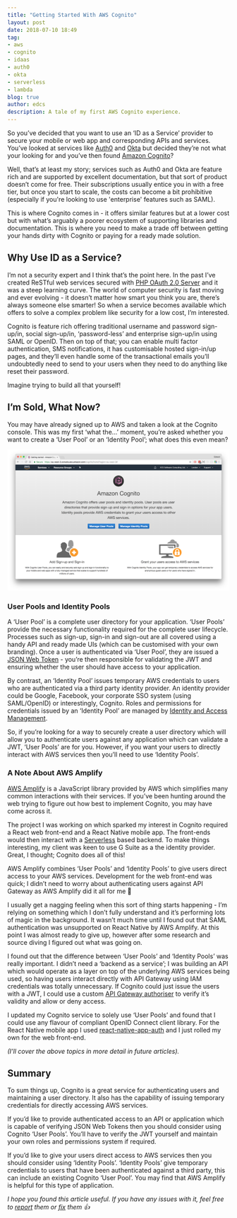 ```yaml
---
title: "Getting Started With AWS Cognito"
layout: post
date: 2018-07-10 18:49
tag:
- aws
- cognito
- idaas
- auth0
- okta
- serverless
- lambda
blog: true
author: edcs
description: A tale of my first AWS Cognito experience.
---
```


So you’ve decided that you want to use an ‘ID as a Service’ provider to secure your mobile or web app and 
corresponding APIs and services. You’ve looked at services like [Auth0](https://auth0.com/) and 
[Okta](https://www.okta.com/) but decided they’re not what your looking for and you’ve then found 
[Amazon Cognito](https://aws.amazon.com/cognito/)? 

Well, that’s at least my story; services such as Auth0 and Okta are feature rich and are supported by excellent 
documentation, but that sort of product doesn’t come for free. Their subscriptions usually entice you in with a free 
tier, but once you start to scale, the costs can become a bit prohibitive (especially if you're looking to use
'enterprise' features such as SAML). 

This is where Cognito comes in - it offers similar features but at a lower cost but with what’s arguably a poorer 
ecosystem of supporting libraries and documentation. This is where you need to make a trade off between getting your 
hands dirty with Cognito or paying for a ready made solution.

## Why Use ID as a Service?

I’m not a security expert and I think that’s the point here. In the past I’ve created ReSTful web services secured with 
[PHP OAuth 2.0 Server](https://github.com/thephpleague/oauth2-server) and it was a steep learning curve. The world of 
computer security is fast moving and ever evolving - it doesn’t matter how smart you think you are, there’s always 
someone else smarter! So when a service becomes available which offers to solve a complex problem like security for a 
low cost, I’m interested.

Cognito is feature rich offering traditional username and password sign-up/in, social sign-up/in, ‘password-less’ and 
enterprise sign-up/in using SAML or OpenID. Then on top of that; you can enable multi factor authentication, SMS 
notifications, it has customisable hosted sign-in/up pages, and they’ll even handle some of the transactional emails 
you’ll undoubtedly need to send to your users when they need to do anything like reset their password.

Imagine trying to build all that yourself!

## I’m Sold, What Now?

You may have already signed up to AWS and taken a look at the Cognito console. This was my first ‘what the…’ moment, 
you’re asked whether you want to create a ‘User Pool’ or an ‘Identity Pool’; what does this even mean?

[![Cognito Interface](/assets/img/getting-started-with-aws-cognito/cognito.png)](/assets/img/getting-started-with-aws-cognito/cognito.png)

### User Pools and Identity Pools

A ‘User Pool’ is a complete user directory for your application. ‘User Pools’ provide the necessary functionality
required for the complete user lifecycle. Processes such as sign-up, sign-in and sign-out are all covered using a handy
API and ready made UIs (which can be customised with your own branding). Once a user is authenticated via ‘User Pool’, 
they are issued a [JSON Web Token](https://jwt.io/) - you’re then responsible for validating the JWT and ensuring 
whether the user should have access to your application.

By contrast, an ‘Identity Pool’ issues temporary AWS credentials to users who are authenticated via a third party 
identity provider. An identity provider could be Google, Facebook, your corporate SSO system (using SAML/OpenID) or 
interestingly, Cognito. Roles and permissions for credentials issued by an ‘Identity Pool’ are managed by 
[Identity and Access Management](https://aws.amazon.com/iam/).

So, if you’re looking for a way to securely create a user directory which will allow you to authenticate users against 
any application which can validate a JWT, ‘User Pools’ are for you. However, if you want your users to directly interact 
with AWS services then you’ll need to use ‘Identity Pools’.

### A Note About AWS Amplify

[AWS Amplify](https://aws.github.io/aws-amplify/) is a JavaScript library provided by AWS which simplifies many common 
interactions with their services. If you’ve been hunting around the web trying to figure out how best to implement 
Cognito, you may have come across it.

The project I was working on which sparked my interest in Cognito required a React web front-end and a React Native 
mobile app. The front-ends would then interact with a [Serverless](https://serverless.com/) based backend. To make
things interesting, my client was keen to use G Suite as a the identity provider. Great, I thought; Cognito does 
all of this!

AWS Amplify combines ‘User Pools’ and ‘Identity Pools’ to give users direct access to your AWS services. Development for 
the web front-end was quick; I didn’t need to worry about authenticating users against API Gateway as AWS Amplify did it 
all for me 🎉

I usually get a nagging feeling when this sort of thing starts happening - I’m relying on something which I don’t fully 
understand and it’s performing lots of magic in the background. It wasn’t much time until I found out that SAML 
authentication was unsupported on React Native by AWS Amplify. At this point I was almost ready to give up, however
after some research and source diving I figured out what was going on.

I found out that the difference between ‘User Pools’ and ‘Identity Pools’ was really important. I didn’t need a ‘backend 
as a service’; I was building an API which would operate as a layer on top of the underlying AWS services being used, so 
having users interact directly with API Gateway using IAM credentials was totally unnecessary. If Cognito could just 
issue the users with a JWT, I could use a custom 
[API Gateway authoriser](https://serverless.com/framework/docs/providers/aws/events/apigateway/#http-endpoints-with-custom-authorizers) 
to verify it’s validity and allow or deny access.

I updated my Cognito service to solely use ‘User Pools’ and found that I could use any flavour of compliant OpenID 
Connect client library. For the React Native mobile app I used 
[react-native-app-auth](https://github.com/FormidableLabs/react-native-app-auth) and I just rolled my own for the web 
front-end.

_(I’ll cover the above topics in more detail in future articles)._

## Summary

To sum things up, Cognito is a great service for authenticating users and maintaining a user directory. It also has the 
capability of issuing temporary credentials for directly accessing AWS services.

If you’d like to provide authenticated access to an API or application which is capable of verifying JSON Web Tokens 
then you should consider using Cognito ‘User Pools’. You’ll have to verify the JWT yourself and maintain your own roles
and permissions system if required.

If you’d like to give your users direct access to AWS services then you should consider using ‘Identity Pools’. 
‘Identity Pools’ give temporary credentials to users that have been authenticated against a third party, this can 
include an existing Cognito ‘User Pool’. You may find that AWS Amplify is helpful for this type of application.

_I hope you found this article useful. If you have any issues with it, feel free to 
[report](https://github.com/edcs/edcs.github.io/issues) them or [fix](https://github.com/edcs/edcs.github.io/pulls) 
them 👍_

